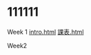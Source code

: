 # 111111
Week 1
[intro.html](http://127.0.0.1:2578/111111-master/1070911/w01/intro.html)
[課表.html](http://127.0.0.1:2578/111111-master/1070911/w01/123.html)

Week2


<!--stackedit_data:
eyJoaXN0b3J5IjpbLTEzNjQ5ODU2NjhdfQ==
-->